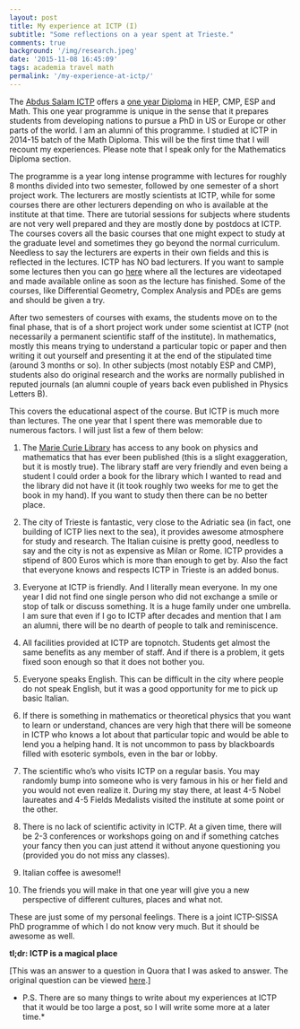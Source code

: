 ```yaml
---
layout: post
title: My experience at ICTP (I)
subtitle: "Some reflections on a year spent at Trieste."
comments: true
background: '/img/research.jpeg'
date: '2015-11-08 16:45:09'
tags: academia travel math
permalink: '/my-experience-at-ictp/'
---
```


The [Abdus Salam ICTP](http://www.ictp.it) offers a [one year Diploma](http://diploma.ictp.it) in HEP, CMP, ESP and Math. This one year programme is unique in the sense that it prepares students from developing nations to pursue a PhD in US or Europe or other parts of the world. I am an alumni of this programme. I studied at ICTP in 2014-15 batch of the Math Diploma. This will be the first time that I will recount my experiences. Please note that I speak only for the Mathematics Diploma section.

The programme is a year long intense programme with lectures for roughly 8 months divided into two semester, followed by one semester of a short project work. The lecturers are mostly scientists at ICTP, while for some courses there are other lecturers depending on who is available at the institute at that time. There are tutorial sessions for subjects where students are not very well prepared and they are mostly done by postdocs at ICTP. The courses covers all the basic courses that one might expect to study at the graduate level and sometimes they go beyond the normal curriculum. Needless to say the lecturers are experts in their own fields and this is reflected in the lectures. ICTP has NO bad lecturers. If you want to sample some lectures then you can go [here](http://www.ictp.tv) where all the lectures are videotaped and made available online as soon as the lecture has finished. Some of the courses, like Differential Geometry, Complex Analysis and PDEs are gems and should be given a try.

After two semesters of courses with exams, the students move on to the final phase, that is of a short project work under some scientist at ICTP (not necessarily a permanent scientific staff of the institute). In mathematics, mostly this means trying to understand a particular topic or paper and then writing it out yourself and presenting it at the end of the stipulated time (around 3 months or so). In other subjects (most notably ESP and CMP), students also do original research and the works are normally published in reputed journals (an alumni couple of years back even published in Physics Letters B).

This covers the educational aspect of the course. But ICTP is much more than lectures. The one year that I spent there was memorable due to numerous factors. I will just list a few of them below:

1. The [Marie Curie Library](http://library.ictp.it) has access to any book on physics and mathematics that has ever been published (this is a slight exaggeration, but it is mostly true). The library staff are very friendly and even being a student I could order a book for the library which I wanted to read and the library did not have it (it took roughly two weeks for me to get the book in my hand). If you want to study then there can be no better place.

2. The city of Trieste is fantastic, very close to the Adriatic sea (in fact, one building of ICTP lies next to the sea), it provides awesome atmosphere for study and research. The Italian cuisine is pretty good, needless to say and the city is not as expensive as Milan or Rome. ICTP provides a stipend of 800 Euros which is more than enough to get by. Also the fact that everyone knows and respects ICTP in Trieste is an added bonus.

3. Everyone at ICTP is friendly. And I literally mean everyone. In my one year I did not find one single person who did not exchange a smile or stop of talk or discuss something. It is a huge family under one umbrella. I am sure that even if I go to ICTP after decades and mention that I am an alumni, there will be no dearth of people to talk and reminiscence.

4. All facilities provided at ICTP are topnotch. Students get almost the same benefits as any member of staff. And if there is a problem, it gets fixed soon enough so that it does not bother you.

5. Everyone speaks English. This can be difficult in the city where people do not speak English, but it was a good opportunity for me to pick up basic Italian.

6. If there is something in mathematics or theoretical physics that you want to learn or understand, chances are very high that there will be someone in ICTP who knows a lot about that particular topic and would be able to lend you a helping hand. It is not uncommon to pass by blackboards filled with esoteric symbols, even in the bar or lobby.

7. The scientific who’s who visits ICTP on a regular basis. You may randomly bump into someone who is very famous in his or her field and you would not even realize it. During my stay there, at least 4-5 Nobel laureates and 4-5 Fields Medalists visited the institute at some point or the other.

8. There is no lack of scientific activity in ICTP. At a given time, there will be 2-3 conferences or workshops going on and if something catches your fancy then you can just attend it without anyone questioning you (provided you do not miss any classes).

9. Italian coffee is awesome!!

10. The friends you will make in that one year will give you a new perspective of different cultures, places and what not.

These are just some of my personal feelings. There is a joint ICTP-SISSA PhD programme of which I do not know very much. But it should be awesome as well.

**tl;dr: ICTP is a magical place**

[This was an answer to a question in Quora that I was asked to answer. The original question can be viewed [here](https://www.quora.com/Whats-it-like-to-study-at-the-international-centre-for-theoretical-physics-ICTP).]

* P.S. There are so many things to write about my experiences at ICTP that it would be too large a post, so I will write some more at a later time.*


